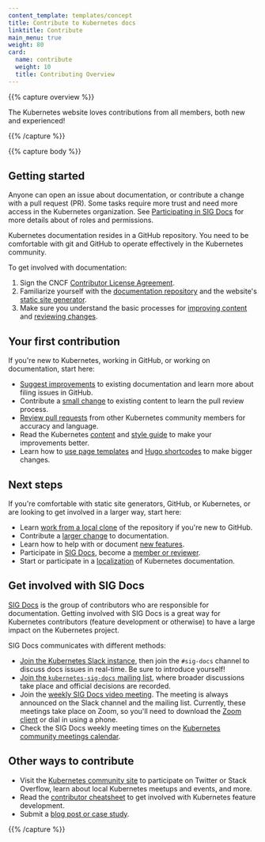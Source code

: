 ```yaml
---
content_template: templates/concept
title: Contribute to Kubernetes docs
linktitle: Contribute
main_menu: true
weight: 80
card:
  name: contribute
  weight: 10
  title: Contributing Overview
---
```


{{% capture overview %}}

The Kubernetes website loves contributions from all members, both new and experienced!

{{% /capture %}}

{{% capture body %}}

## Getting started

Anyone can open an issue about documentation, or contribute a change with a pull request (PR).
Some tasks require more trust and need more access in the Kubernetes organization.
See [Participating in SIG Docs](/docs/contribute/participating/) for more details about
of roles and permissions.

Kubernetes documentation resides in a GitHub repository.
You need to be comfortable with git and GitHub to
operate effectively in the Kubernetes community.

To get involved with documentation:

1. Sign the CNCF [Contributor License Agreement](https://github.com/kubernetes/community/blob/master/CLA.md).
2. Familiarize yourself with the [documentation repository](https://github.com/kubernetes/website) and the website's [static site generator](https://gohugo.io).
3. Make sure you understand the basic processes for [improving content](https://kubernetes.io/docs/contribute/start/#improve-existing-content) and [reviewing changes](https://kubernetes.io/docs/contribute/start/#review-docs-pull-requests).

## Your first contribution

If you're new to Kubernetes, working in GitHub, or working on documentation, start here:

- [Suggest improvements](/docs/contribute/suggest-improvements/) to existing documentation and learn more about filing issues in GitHub.
- Contribute a [small change](/docs/contribute/new-content/new-content/#small-changes) to existing content to learn the pull review process.
- [Review pull requests](/docs/contribute/review/reviewing/) from other Kubernetes community members for accuracy and language.
- Read the Kubernetes [content](/docs/contribute/style/content-guide/) and [style guide](/docs/contribute/style/style-guide/) to make your improvements better.
- Learn how to [use page templates](/docs/contribute/style/page-templates/) and [Hugo shortcodes](/docs/contribute/style/hugo-shortcodes/) to make bigger changes.

## Next steps

If you're comfortable with static site generators, GitHub, or Kubernetes, or are looking to
get involved in a larger way, start here:

- Learn [work from a local clone](/docs/contribute/new-content/working-locally/) of the repository if you're new to GitHub.
- Contribute a [larger change](/docs/contribute/new-content/new-content/#large-changes) to documentation.
- Learn how to help with or document [new features](/docs/contribute/new-content/new-features/).
- Participate in [SIG Docs](/docs/contribute/participating/),  become a [member or reviewer](/docs/contribute/participating/#roles-and-responsibilities).
- Start or participate in a [localization](/docs/contribute/localization/) of Kubernetes documentation.

## Get involved with SIG Docs

[SIG Docs](/docs/contribute/participating/) is the group of contributors who are responsible for documentation. Getting involved with SIG Docs is a great way for Kubernetes contributors (feature development or otherwise) to have a large impact on the Kubernetes project.

SIG Docs communicates with different methods:

- [Join the Kubernetes Slack instance](http://slack.k8s.io/), then join the
  `#sig-docs` channel to discuss docs issues in real-time. Be sure to
  introduce yourself!
- [Join the `kubernetes-sig-docs` mailing list](https://groups.google.com/forum/#!forum/kubernetes-sig-docs),
  where broader discussions take place and official decisions are recorded.
- Join the [weekly SIG Docs video meeting](https://github.com/kubernetes/community/tree/master/sig-docs). The meeting is always announced on the Slack channel and the mailing list. Currently, these meetings take place on Zoom, so you'll need to download the [Zoom client](https://zoom.us/download) or dial in using a phone.
- Check the SIG Docs weekly meeting times on the [Kubernetes community meetings calendar](https://calendar.google.com/calendar/embed?src=cgnt364vd8s86hr2phapfjc6uk%40group.calendar.google.com&ctz=America/Los_Angeles).

## Other ways to contribute

- Visit the [Kubernetes community site](/community/) to participate on Twitter or Stack Overflow, learn about local Kubernetes meetups and events, and more.
- Read the [contributor cheatsheet](https://github.com/kubernetes/community/tree/master/contributors/guide/contributor-cheatsheet) to get involved with Kubernetes feature development.
- Submit a [blog post or case study](/docs/contribute/new-content/blogs-case-studies/).

{{% /capture %}}
